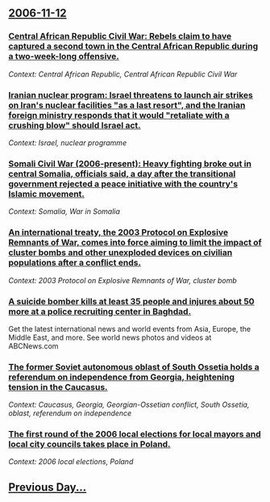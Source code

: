## [2006-11-12](/news/2006/11/12/index.md)

### [ Central African Republic Civil War: Rebels claim to have captured a second town in the Central African Republic during a two-week-long offensive. ](/news/2006/11/12/central-african-republic-civil-war-rebels-claim-to-have-captured-a-second-town-in-the-central-african-republic-during-a-two-week-long-offe.md)
_Context: Central African Republic, Central African Republic Civil War_

### [ Iranian nuclear program: Israel threatens to launch air strikes on Iran's nuclear facilities "as a last resort", and the Iranian foreign ministry responds that it would "retaliate with a crushing blow" should Israel act. ](/news/2006/11/12/iranian-nuclear-program-israel-threatens-to-launch-air-strikes-on-iran-s-nuclear-facilities-as-a-last-resort-and-the-iranian-foreign-mi.md)
_Context: Israel, nuclear programme_

### [ Somali Civil War (2006-present): Heavy fighting broke out in central Somalia, officials said, a day after the transitional government rejected a peace initiative with the country's Islamic movement. ](/news/2006/11/12/somali-civil-war-2006-present-heavy-fighting-broke-out-in-central-somalia-officials-said-a-day-after-the-transitional-government-rejec.md)
_Context: Somalia, War in Somalia_

### [ An international treaty, the 2003 Protocol on Explosive Remnants of War, comes into force aiming to limit the impact of cluster bombs and other unexploded devices on civilian populations after a conflict ends. ](/news/2006/11/12/an-international-treaty-the-2003-protocol-on-explosive-remnants-of-war-comes-into-force-aiming-to-limit-the-impact-of-cluster-bombs-and-o.md)
_Context: 2003 Protocol on Explosive Remnants of War, cluster bomb_

### [ A suicide bomber kills at least 35 people and injures about 50 more at a police recruiting center in Baghdad. ](/news/2006/11/12/a-suicide-bomber-kills-at-least-35-people-and-injures-about-50-more-at-a-police-recruiting-center-in-baghdad.md)
Get the latest international news and world events from Asia, Europe, the Middle East, and more. See world news photos and videos at ABCNews.com

### [ The former Soviet autonomous oblast of South Ossetia holds a referendum on independence from Georgia, heightening tension in the Caucasus. ](/news/2006/11/12/the-former-soviet-autonomous-oblast-of-south-ossetia-holds-a-referendum-on-independence-from-georgia-heightening-tension-in-the-caucasus.md)
_Context: Caucasus, Georgia, Georgian-Ossetian conflict, South Ossetia, oblast, referendum on independence_

### [ The first round of the 2006 local elections for local mayors and local city councils takes place in Poland.](/news/2006/11/12/the-first-round-of-the-2006-local-elections-for-local-mayors-and-local-city-councils-takes-place-in-poland.md)
_Context: 2006 local elections, Poland_

## [Previous Day...](/news/2006/11/11/index.md)

